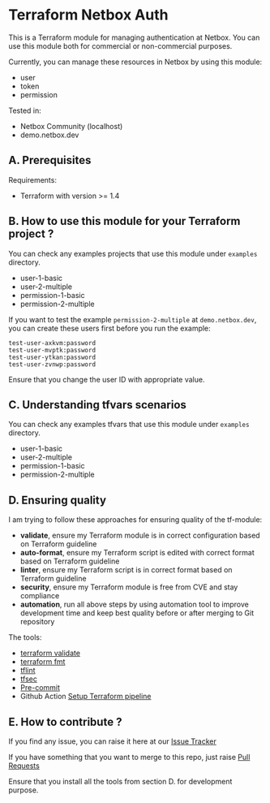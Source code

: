 # Terraform Netbox Auth

This is a Terraform module for managing authentication at Netbox. You can use this module both for commercial or non-commercial purposes.

Currently, you can manage these resources in Netbox by using this module:

- user
- token
- permission

Tested in:

- Netbox Community (localhost)
- demo.netbox.dev

## A. Prerequisites

Requirements:

- Terraform with version >= 1.4

## B. How to use this module for your Terraform project ?

You can check any examples projects that use this module under `examples` directory.

- user-1-basic
- user-2-multiple
- permission-1-basic
- permission-2-multiple

If you want to test the example `permission-2-multiple` at `demo.netbox.dev`, you can create these users first before you run the example:

```
test-user-axkvm:password
test-user-mvptk:password
test-user-ytkan:password
test-user-zvnwp:password
```

Ensure that you change the user ID with appropriate value.

## C. Understanding tfvars scenarios

You can check any examples tfvars that use this module under `examples` directory.

- user-1-basic
- user-2-multiple
- permission-1-basic
- permission-2-multiple

## D. Ensuring quality

I am trying to follow these approaches for ensuring quality of the tf-module:

- **validate**, ensure my Terraform module is in correct configuration based on Terraform guideline
- **auto-format**, ensure my Terraform script is edited with correct format based on Terraform guideline
- **linter**, ensure my Terraform script is in correct format based on Terraform guideline
- **security**, ensure my Terraform module is free from CVE and stay compliance
- **automation**, run all above steps by using automation tool to improve development time and keep best quality before or after merging to Git repository


The tools:

- [terraform validate](https://developer.hashicorp.com/terraform/cli/commands)
- [terraform fmt](https://developer.hashicorp.com/terraform/cli/commands)
- [tflint](https://github.com/terraform-lint48ers/tflint)
- [tfsec](https://github.com/aquasecurity/tfsec)
- [Pre-commit](https://pre-commit.com/)
- Github Action [Setup Terraform pipeline](https://github.com/hashicorp/setup-terraform)

## E. How to contribute ?

If you find any issue, you can raise it here at our [Issue Tracker](https://github.com/ridwanbejo/terraform-netbox-auth/issues)

If you have something that you want to merge to this repo, just raise [Pull Requests](https://github.com/ridwanbejo/terraform-netbox-auth/pulls)

Ensure that you install all the tools from section D. for development purpose.
